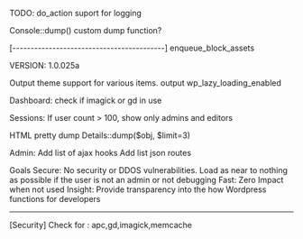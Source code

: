 
TODO:
do_action suport for logging

Console::dump()
custom dump function?

[------------------------------------------]
enqueue_block_assets 


VERSION: 1.0.025a

Output theme support for various items.
output wp_lazy_loading_enabled

Dashboard:
check if imagick or gd in use

Sessions: If user count > 100, show only admins and editors

HTML pretty dump
Details::dump($obj, $limit=3)

Admin:
Add list of ajax hooks
Add list json routes

Goals
	Secure:			No security or DDOS vulnerabilities. Load as near to nothing as possible if the user is not an admin or not debugging
	Fast:			Zero Impact when not used
	Insight:		Provide transparency into the how Wordpress functions for developers

-----------------------------------------------
	
[Security]
Check for :		apc,gd,imagick,memcache
		
	